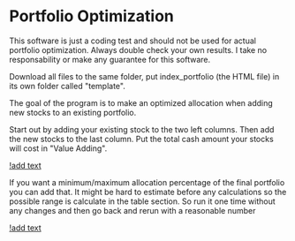 # Portfolio Optimization

This software is just a coding test and should not be used for actual portfolio optimization. Always double check your own results. I take no responsability or make any guarantee for this software.

Download all files to the same folder, put index_portfolio (the HTML file) in its own folder called "template".

The goal of the program is to make an optimized allocation when adding new stocks to an existing portfolio.

Start out by adding your existing stock to the two left columns. Then add the new stocks to the last column. Put the total cash amount your stocks will cost in "Value Adding". 

[!add text](https://github.com/CJRockball/Portfolio_optimization/blob/main/images/portfolio_input.png)

If you want a minimum/maximum allocation percentage of the final portfolio you can add that. It might be hard to estimate before any calculations so the possible range is calculate in the table section. So run it one time without any changes and then go back and rerun with a reasonable number

[!add text]()

